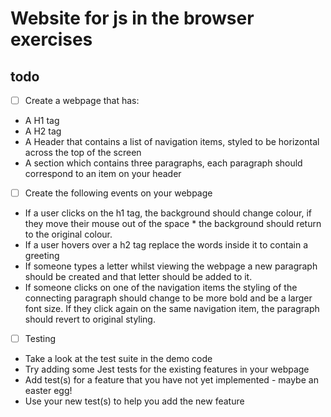 # Website for js in the browser exercises

## todo
- [ ] Create a webpage that has:
* A H1 tag
* A H2 tag
* A Header that contains a list of navigation items, styled to be horizontal across the top of the screen
* A section which contains three paragraphs, each paragraph should correspond to an item on your header

- [ ] Create the following events on your webpage
* If a user clicks on the h1 tag, the background should change colour, if they move their mouse out of the space * the background should return to the original colour.
* If a user hovers over a h2 tag replace the words inside it to contain a greeting
* If someone types a letter whilst viewing the webpage a new paragraph should be created and that letter should be added to it.
* If someone clicks on one of the navigation items the styling of the connecting paragraph should change to be more bold and be a larger font size. If they click again on the same navigation item, the paragraph should revert to original styling.

- [ ] Testing
* Take a look at the test suite in the demo code
* Try adding some Jest tests for the existing features in your webpage
* Add test(s) for a feature that you have not yet implemented - maybe an easter egg!
* Use your new test(s) to help you add the new feature